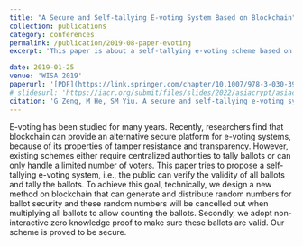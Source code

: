 ```yaml
---
title: "A Secure and Self-tallying E-voting System Based on Blockchain"
collection: publications
category: conferences
permalink: /publication/2019-08-paper-evoting
excerpt: 'This paper is about a self-tallying e-voting scheme based on blockchain.'

date: 2019-01-25
venue: 'WISA 2019'
paperurl: '[PDF](https://link.springer.com/chapter/10.1007/978-3-030-39303-8_6)'
# slidesurl: 'https://iacr.org/submit/files/slides/2022/asiacrypt/asiacrypt2022/276/slides.pdf'
citation: 'G Zeng, M He, SM Yiu. A secure and self-tallying e-voting system based on blockchain. WISA 2019'
---
```

E-voting has been studied for many years. Recently, researchers find that blockchain can provide an alternative secure platform for e-voting systems, because of its properties of tamper resistance and transparency. However, existing schemes either require centralized authorities to tally ballots or can only handle a limited number of voters. This paper tries to propose a self-tallying e-voting system, i.e., the public can verify the validity of all ballots and tally the ballots. To achieve this goal, technically, we design a new method on blockchain that can generate and distribute random numbers for ballot security and these random numbers will be cancelled out when multiplying all ballots to allow counting the ballots. Secondly, we adopt non-interactive zero knowledge proof to make sure these ballots are valid. Our scheme is proved to be secure.
